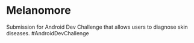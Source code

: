 # Melanomore
Submission for Android Dev Challenge that allows users to diagnose skin diseases. #AndroidDevChallenge
